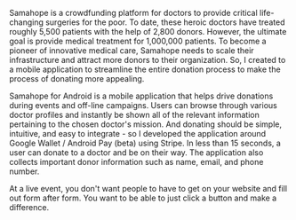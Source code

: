 Samahope is a crowdfunding platform for doctors to provide critical life-changing surgeries for the poor. To date, these heroic doctors have treated roughly 5,500 patients with the help of 2,800 donors. However, the ultimate goal is provide medical treatment for 1,000,000 patients. To become a pioneer of innovative medical care, Samahope needs to scale their infrastructure and attract more donors to their organization. So, I created to a mobile application to streamline the entire donation process to make the process of donating more appealing.

Samahope for Android is a mobile application that helps drive donations during events and off-line campaigns. Users can browse through various doctor profiles and instantly be shown all of the relevant information pertaining to the chosen doctor's mission. And donating should be simple, intuitive, and easy to integrate - so I developed the application around Google Wallet / Android Pay (beta) using Stripe. In less than 15 seconds, a user can donate to a doctor and be on their way. The application also collects important donor information such as name, email, and phone number.

At a live event, you don't want people to have to get on your website and fill out form after form. You want to be able to just click a button and make a difference.
